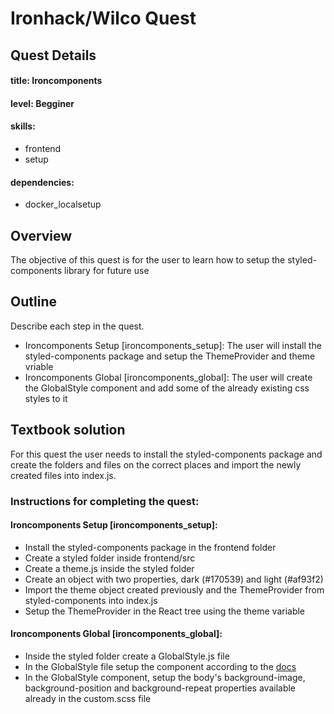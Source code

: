 # Ironhack/Wilco Quest

## Quest Details

#### title: Ironcomponents

#### level: Begginer

#### skills:

- frontend
- setup

#### dependencies:

- docker_localsetup

## Overview

The objective of this quest is for the user to learn how to setup the styled-components library for future use

## Outline

Describe each step in the quest.

- Ironcomponents Setup [ironcomponents_setup]: The user will install the styled-components package and setup the ThemeProvider and theme vriable
- Ironcomponents Global [ironcomponents_global]: The user will create the GlobalStyle component and add some of the already existing css styles to it

## Textbook solution

For this quest the user needs to install the styled-components package and create the folders and files on the correct places and import the newly created files into index.js.

### Instructions for completing the quest:

#### Ironcomponents Setup [ironcomponents_setup]:

- Install the styled-components package in the frontend folder
- Create a styled folder inside frontend/src
- Create a theme.js inside the styled folder
- Create an object with two properties, dark (#170539) and light (#af93f2)
- Import the theme object created previously and the ThemeProvider from styled-components into index.js
- Setup the ThemeProvider in the React tree using the theme variable

#### Ironcomponents Global [ironcomponents_global]:

- Inside the styled folder create a GlobalStyle.js file
- In the GlobalStyle file setup the component according to the [docs](https://styled-components.com/docs/api#createglobalstyle)
- In the GlobalStyle component, setup the body's background-image, background-position and background-repeat properties available already in the custom.scss file
